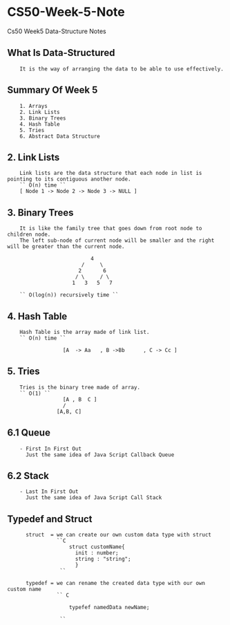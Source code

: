 # CS50-Week-5-Note
Cs50 Week5 Data-Structure Notes

## What Is Data-Structured
        It is the way of arranging the data to be able to use effectively.
        
## Summary Of Week 5
        1. Arrays
        2. Link Lists
        3. Binary Trees
        4. Hash Table
        5. Tries
        6. Abstract Data Structure
      
## 2. Link Lists
        Link lists are the data structure that each node in list is pointing to its contiguous another node.
        `` O(n) time ``
        [ Node 1 -> Node 2 -> Node 3 -> NULL ]
        
## 3. Binary Trees
        It is like the family tree that goes down from root node to children node.
        The left sub-node of current node will be smaller and the right will be greater than the current node.
                            
                               4
                            /     \
                           2       6
                          / \     / \
                         1   3   5   7
                         
        `` O(log(n)) recursively time ``
        
## 4. Hash Table  
        Hash Table is the array made of link list.
        `` O(n) time ``
        
                      [A  -> Aa   , B ->Bb      , C -> Cc ]
                      
## 5. Tries
        Tries is the binary tree made of array.
        `` O(1) ``
                      [A , B  C ]
                      /
                    [A,B, C]
                    
## 6.1 Queue 
        - First In First Out 
          Just the same idea of Java Script Callback Queue
          
## 6.2  Stack
        - Last In First Out 
          Just the same idea of Java Script Call Stack
          
          
## Typedef and Struct

          struct  = we can create our own custom data type with struct
                    ``C
                        struct customName{
                          init : number;
                          string : "string";
                          }
                     ``
                     
          typedef = we can rename the created data type with our own custom name
                    `` C
                    
                        typefef namedData newName;
                        
                     ``
                    
              
                           
